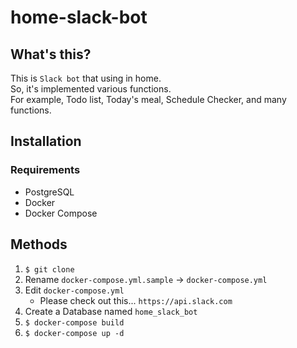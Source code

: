 # home-slack-bot
## What's this?
This is `Slack bot` that using in home.  
So, it's implemented various functions.  
For example, Todo list, Today's meal, Schedule Checker, and many functions.  

## Installation
### Requirements
- PostgreSQL
- Docker
- Docker Compose

## Methods
1. `$ git clone`
2. Rename `docker-compose.yml.sample` -> `docker-compose.yml`
3. Edit `docker-compose.yml`
   - Please check out this... `https://api.slack.com`
4. Create a Database named `home_slack_bot`
5. `$ docker-compose build`
6. `$ docker-compose up -d`

